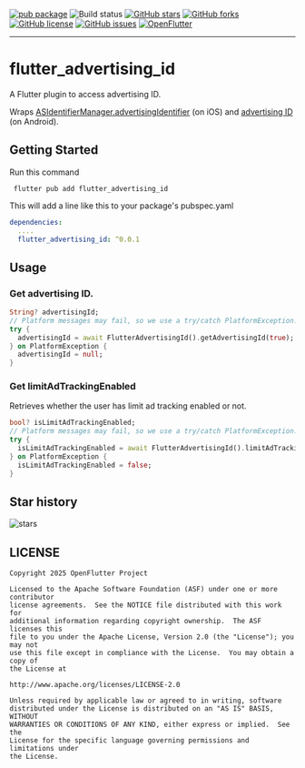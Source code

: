 [![pub package](https://img.shields.io/pub/v/flutter_advertising_id.svg)](https://pub.dartlang.org/packages/fluwx)
![Build status](https://github.com/OpenFlutter/flutter_advertising_id/actions/workflows/build_test.yml/badge.svg)
[![GitHub stars](https://img.shields.io/github/stars/OpenFlutter/flutter_advertising_id)](https://github.com/OpenFlutter/fluwx/stargazers)
[![GitHub forks](https://img.shields.io/github/forks/OpenFlutter/flutter_advertising_id)](https://github.com/OpenFlutter/fluwx/network)
[![GitHub license](https://img.shields.io/github/license/OpenFlutter/flutter_advertising_id)](https://github.com/OpenFlutter/fluwx/blob/master/LICENSE)
[![GitHub issues](https://img.shields.io/github/issues/OpenFlutter/flutter_advertising_id)](https://github.com/OpenFlutter/flutter_advertising_id/issues)
<a target="_blank" href="https://qm.qq.com/q/TJ29rkzywM"><img border="0" src="https://pub.idqqimg.com/wpa/images/group.png" alt="OpenFlutter" title="OpenFlutter"></a>

---

# flutter_advertising_id

A Flutter plugin to access advertising ID.

Wraps [ASIdentifierManager.advertisingIdentifier](https://developer.apple.com/documentation/adsupport/asidentifiermanager/1614151-advertisingidentifier) (on iOS) and [advertising ID](https://developers.google.com/android/reference/com/google/android/gms/ads/identifier/AdvertisingIdClient) (on Android).

## Getting Started

Run this command
```
 flutter pub add flutter_advertising_id
```
This will add a line like this to your package's pubspec.yaml

```yaml
dependencies:
  ....
  flutter_advertising_id: ^0.0.1
```

## Usage


### Get advertising ID.

```dart
String? advertisingId;
// Platform messages may fail, so we use a try/catch PlatformException.
try {
  advertisingId = await FlutterAdvertisingId().getAdvertisingId(true);
} on PlatformException {
  advertisingId = null;
}
```

### Get limitAdTrackingEnabled

Retrieves whether the user has limit ad tracking enabled or not.

```dart
bool? isLimitAdTrackingEnabled;
// Platform messages may fail, so we use a try/catch PlatformException.
try {
  isLimitAdTrackingEnabled = await FlutterAdvertisingId().limitAdTrackingEnabled;
} on PlatformException {
  isLimitAdTrackingEnabled = false;
}
```

## Star history

![stars](https://starchart.cc/OpenFlutter/flutter_advertising_id.svg)

## LICENSE

    Copyright 2025 OpenFlutter Project

    Licensed to the Apache Software Foundation (ASF) under one or more contributor
    license agreements.  See the NOTICE file distributed with this work for
    additional information regarding copyright ownership.  The ASF licenses this
    file to you under the Apache License, Version 2.0 (the "License"); you may not
    use this file except in compliance with the License.  You may obtain a copy of
    the License at

    http://www.apache.org/licenses/LICENSE-2.0

    Unless required by applicable law or agreed to in writing, software
    distributed under the License is distributed on an "AS IS" BASIS, WITHOUT
    WARRANTIES OR CONDITIONS OF ANY KIND, either express or implied.  See the
    License for the specific language governing permissions and limitations under
    the License.